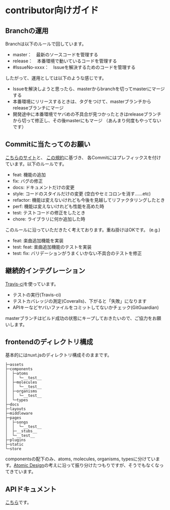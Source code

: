 # contributor向けガイド
## Branchの運用

Branchは以下のルールで回しています。
* master：　最新のソースコードを管理する
* release：　本番環境で動いているコードを管理する
* #IssueNo-xxxx：　Issueを解決するためのコードを管理する

したがって、運用としては以下のような感じです。
* Issueを解決しようと思ったら、masterからbranchを切ってmasterにマージする
* 本番環境にリリースするときは、タグをつけて、masterブランチからreleaseブランチにマージ
* 開発途中に本番環境でヤバめの不具合が見つかったときはreleaseブランチから切って修正し、その後masterにもマージ
  （あんまり何度もやってないです）

## Commitに当たってのお願い

[こちらのサイト](https://qiita.com/numanomanu/items/45dd285b286a1f7280ed)と、
[この規約](https://github.com/angular/angular.js/blob/master/DEVELOPERS.md#type)に基づき、
各Commitにはプレフィックスを付けています。以下のルールです。
* feat: 機能の追加
* fix: バグの修正
* docs: ドキュメントだけの変更
* style: コードのスタイルだけの変更 (空白やセミコロンを消す……etc)
* refactor: 機能は変えないけれども今後を見越してリファクタリングしたとき
* perf: 機能は変えないけれども性能を高めた時
* test: テストコードの修正をしたとき
* chore: ライブラリに何か追加した時

このルールに沿っていただきたく考えております。重ね掛けはOKです。
(e.g.)
* feat: 楽曲追加機能を実装
* test: feat: 楽曲追加機能のテストを実装
* test: fix: バリデーションがうまくいかない不具合のテストを修正

## 継続的インテグレーション
[Travis-ci](https://travis-ci.com/)を使っています。
* テストの実行(Travis-ci)
* テストカバレッジの測定(Coveralls)、下がると「失敗」になります
* APIキーなどヤバいファイルをコミットしてないかチェック(GitGuardian)

masterブランチはビルド成功の状態にキープしておきたいので、ご協力をお願いします。

## frontendのディレクトリ構成

基本的にはnuxt.jsのディレクトリ構成そのままです。
```
├─assets
├─components
│  ├─atoms
│  │  └─__test__
│  ├─molecules
│  │  └─__test__
│  ├─organisms
│  │  └─__test__
│  └─types
├─docs
├─layouts
├─middleware
├─pages
│  ├─songs
│  │  └─__test__
│  ├─__stubs__
│  └─__test__
├─plugins
├─static
└─store
```

componentsの配下のみ、atoms, molecules, organisms, typesに分けています。[Atomic Design](https://design.dena.com/design/atomic-design-%E3%82%92%E5%88%86%E3%81%8B%E3%81%A3%E3%81%9F%E3%81%A4%E3%82%82%E3%82%8A%E3%81%AB%E3%81%AA%E3%82%8B/)の考えに沿って振り分けたつもりですが、そうでもなくなってきています。

## APIドキュメント
[こちら](https://documenter.getpostman.com/view/11301522/Szmb8LTh?version=latest#fa5d028d-8e9a-4248-ab06-a8c472812c64)です。
